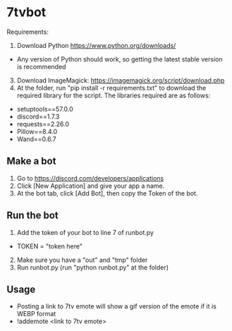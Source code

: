 # 7tvbot
Requirements:
1) Download Python https://www.python.org/downloads/
- Any version of Python should work, so getting the latest stable version is recommended
3) Download ImageMagick: https://imagemagick.org/script/download.php
4) At the folder, run "pip install -r requirements.txt" to download the required library for the script. The libraries required are as follows:
- setuptools==57.0.0
- discord==1.7.3
- requests==2.26.0
- Pillow==8.4.0
- Wand==0.6.7


## Make a bot
1) Go to https://discord.com/developers/applications
2) Click [New Application] and give your app a name.
3) At the bot tab, click [Add Bot], then copy the Token of the bot.

## Run the bot
1) Add the token of your bot to line 7 of runbot.py
  - TOKEN = "token here"
2) Make sure you have a "out" and "tmp" folder
3) Run runbot.py (run "python runbot.py" at the folder)

## Usage
- Posting a link to 7tv emote will show a gif version of the emote if it is WEBP format
- !addemote <link to 7tv emote>
